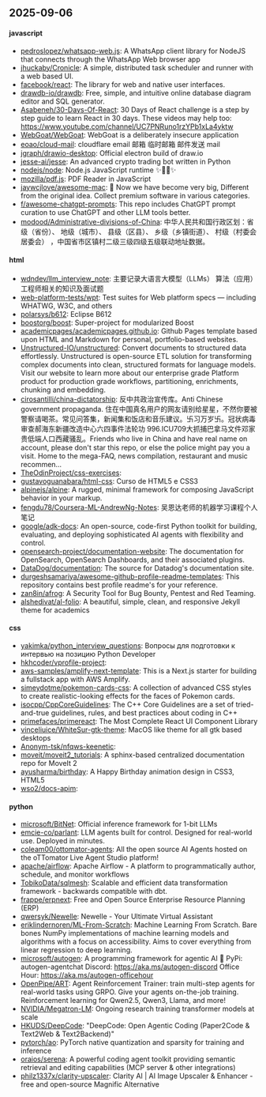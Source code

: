 ## 2025-09-06

#### javascript
* [pedroslopez/whatsapp-web.js](https://github.com/pedroslopez/whatsapp-web.js): A WhatsApp client library for NodeJS that connects through the WhatsApp Web browser app
* [jhuckaby/Cronicle](https://github.com/jhuckaby/Cronicle): A simple, distributed task scheduler and runner with a web based UI.
* [facebook/react](https://github.com/facebook/react): The library for web and native user interfaces.
* [drawdb-io/drawdb](https://github.com/drawdb-io/drawdb): Free, simple, and intuitive online database diagram editor and SQL generator.
* [Asabeneh/30-Days-Of-React](https://github.com/Asabeneh/30-Days-Of-React): 30 Days of React challenge is a step by step guide to learn React in 30 days. These videos may help too: https://www.youtube.com/channel/UC7PNRuno1rzYPb1xLa4yktw
* [WebGoat/WebGoat](https://github.com/WebGoat/WebGoat): WebGoat is a deliberately insecure application
* [eoao/cloud-mail](https://github.com/eoao/cloud-mail): cloudflare email 邮箱 临时邮箱 邮件发送 mail
* [jgraph/drawio-desktop](https://github.com/jgraph/drawio-desktop): Official electron build of draw.io
* [jesse-ai/jesse](https://github.com/jesse-ai/jesse): An advanced crypto trading bot written in Python
* [nodejs/node](https://github.com/nodejs/node): Node.js JavaScript runtime ✨🐢🚀✨
* [mozilla/pdf.js](https://github.com/mozilla/pdf.js): PDF Reader in JavaScript
* [jaywcjlove/awesome-mac](https://github.com/jaywcjlove/awesome-mac):  Now we have become very big, Different from the original idea. Collect premium software in various categories.
* [f/awesome-chatgpt-prompts](https://github.com/f/awesome-chatgpt-prompts): This repo includes ChatGPT prompt curation to use ChatGPT and other LLM tools better.
* [modood/Administrative-divisions-of-China](https://github.com/modood/Administrative-divisions-of-China): 中华人民共和国行政区划：省级（省份）、 地级（城市）、 县级（区县）、 乡级（乡镇街道）、 村级（村委会居委会） ，中国省市区镇村二级三级四级五级联动地址数据。

#### html
* [wdndev/llm_interview_note](https://github.com/wdndev/llm_interview_note): 主要记录大语言大模型（LLMs） 算法（应用）工程师相关的知识及面试题
* [web-platform-tests/wpt](https://github.com/web-platform-tests/wpt): Test suites for Web platform specs — including WHATWG, W3C, and others
* [polarsys/b612](https://github.com/polarsys/b612): Eclipse B612
* [boostorg/boost](https://github.com/boostorg/boost): Super-project for modularized Boost
* [academicpages/academicpages.github.io](https://github.com/academicpages/academicpages.github.io): Github Pages template based upon HTML and Markdown for personal, portfolio-based websites.
* [Unstructured-IO/unstructured](https://github.com/Unstructured-IO/unstructured): Convert documents to structured data effortlessly. Unstructured is open-source ETL solution for transforming complex documents into clean, structured formats for language models. Visit our website to learn more about our enterprise grade Platform product for production grade workflows, partitioning, enrichments, chunking and embedding.
* [cirosantilli/china-dictatorship](https://github.com/cirosantilli/china-dictatorship): 反中共政治宣传库。Anti Chinese government propaganda. 住在中国真名用户的网友请别给星星，不然你要被警察请喝茶。常见问答集，新闻集和饭店和音乐建议。卐习万岁卐。冠状病毒审查郝海东新疆改造中心六四事件法轮功 996.ICU709大抓捕巴拿马文件邓家贵低端人口西藏骚乱。Friends who live in China and have real name on account, please don't star this repo, or else the police might pay you a visit. Home to the mega-FAQ, news compilation, restaurant and music recommen…
* [TheOdinProject/css-exercises](https://github.com/TheOdinProject/css-exercises): 
* [gustavoguanabara/html-css](https://github.com/gustavoguanabara/html-css): Curso de HTML5 e CSS3
* [alpinejs/alpine](https://github.com/alpinejs/alpine): A rugged, minimal framework for composing JavaScript behavior in your markup.
* [fengdu78/Coursera-ML-AndrewNg-Notes](https://github.com/fengdu78/Coursera-ML-AndrewNg-Notes): 吴恩达老师的机器学习课程个人笔记
* [google/adk-docs](https://github.com/google/adk-docs): An open-source, code-first Python toolkit for building, evaluating, and deploying sophisticated AI agents with flexibility and control.
* [opensearch-project/documentation-website](https://github.com/opensearch-project/documentation-website): The documentation for OpenSearch, OpenSearch Dashboards, and their associated plugins.
* [DataDog/documentation](https://github.com/DataDog/documentation): The source for Datadog's documentation site.
* [durgeshsamariya/awesome-github-profile-readme-templates](https://github.com/durgeshsamariya/awesome-github-profile-readme-templates): This repository contains best profile readme's for your reference.
* [zan8in/afrog](https://github.com/zan8in/afrog): A Security Tool for Bug Bounty, Pentest and Red Teaming.
* [alshedivat/al-folio](https://github.com/alshedivat/al-folio): A beautiful, simple, clean, and responsive Jekyll theme for academics

#### css
* [yakimka/python_interview_questions](https://github.com/yakimka/python_interview_questions): Вопросы для подготовки к интервью на позицию Python Developer
* [hkhcoder/vprofile-project](https://github.com/hkhcoder/vprofile-project): 
* [aws-samples/amplify-next-template](https://github.com/aws-samples/amplify-next-template): This is a Next.js starter for building a fullstack app with AWS Amplify.
* [simeydotme/pokemon-cards-css](https://github.com/simeydotme/pokemon-cards-css): A collection of advanced CSS styles to create realistic-looking effects for the faces of Pokemon cards.
* [isocpp/CppCoreGuidelines](https://github.com/isocpp/CppCoreGuidelines): The C++ Core Guidelines are a set of tried-and-true guidelines, rules, and best practices about coding in C++
* [primefaces/primereact](https://github.com/primefaces/primereact): The Most Complete React UI Component Library
* [vinceliuice/WhiteSur-gtk-theme](https://github.com/vinceliuice/WhiteSur-gtk-theme): MacOS like theme for all gtk based desktops
* [Anonym-tsk/nfqws-keenetic](https://github.com/Anonym-tsk/nfqws-keenetic): 
* [moveit/moveit2_tutorials](https://github.com/moveit/moveit2_tutorials): A sphinx-based centralized documentation repo for MoveIt 2
* [ayusharma/birthday](https://github.com/ayusharma/birthday): A Happy Birthday animation design in CSS3, HTML5
* [wso2/docs-apim](https://github.com/wso2/docs-apim): 

#### python
* [microsoft/BitNet](https://github.com/microsoft/BitNet): Official inference framework for 1-bit LLMs
* [emcie-co/parlant](https://github.com/emcie-co/parlant): LLM agents built for control. Designed for real-world use. Deployed in minutes.
* [coleam00/ottomator-agents](https://github.com/coleam00/ottomator-agents): All the open source AI Agents hosted on the oTTomator Live Agent Studio platform!
* [apache/airflow](https://github.com/apache/airflow): Apache Airflow - A platform to programmatically author, schedule, and monitor workflows
* [TobikoData/sqlmesh](https://github.com/TobikoData/sqlmesh): Scalable and efficient data transformation framework - backwards compatible with dbt.
* [frappe/erpnext](https://github.com/frappe/erpnext): Free and Open Source Enterprise Resource Planning (ERP)
* [qwersyk/Newelle](https://github.com/qwersyk/Newelle): Newelle - Your Ultimate Virtual Assistant
* [eriklindernoren/ML-From-Scratch](https://github.com/eriklindernoren/ML-From-Scratch): Machine Learning From Scratch. Bare bones NumPy implementations of machine learning models and algorithms with a focus on accessibility. Aims to cover everything from linear regression to deep learning.
* [microsoft/autogen](https://github.com/microsoft/autogen): A programming framework for agentic AI 🤖 PyPi: autogen-agentchat Discord: https://aka.ms/autogen-discord Office Hour: https://aka.ms/autogen-officehour
* [OpenPipe/ART](https://github.com/OpenPipe/ART): Agent Reinforcement Trainer: train multi-step agents for real-world tasks using GRPO. Give your agents on-the-job training. Reinforcement learning for Qwen2.5, Qwen3, Llama, and more!
* [NVIDIA/Megatron-LM](https://github.com/NVIDIA/Megatron-LM): Ongoing research training transformer models at scale
* [HKUDS/DeepCode](https://github.com/HKUDS/DeepCode): "DeepCode: Open Agentic Coding (Paper2Code & Text2Web & Text2Backend)"
* [pytorch/ao](https://github.com/pytorch/ao): PyTorch native quantization and sparsity for training and inference
* [oraios/serena](https://github.com/oraios/serena): A powerful coding agent toolkit providing semantic retrieval and editing capabilities (MCP server & other integrations)
* [philz1337x/clarity-upscaler](https://github.com/philz1337x/clarity-upscaler): Clarity AI | AI Image Upscaler & Enhancer - free and open-source Magnific Alternative
